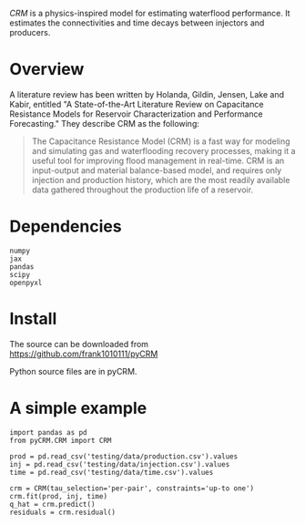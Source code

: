 _CRM_ is a physics-inspired model for estimating waterflood performance. It estimates the connectivities and time decays between injectors and producers.

# Overview

A literature review has been written by Holanda, Gildin, Jensen, Lake and Kabir, entitled "A State-of-the-Art Literature Review on Capacitance Resistance Models for Reservoir Characterization and Performance Forecasting." They describe CRM as the following:
> The Capacitance Resistance Model (CRM) is a fast way for modeling and simulating gas and waterflooding recovery processes, making it a useful tool for improving flood management in real-time. CRM is an input-output and material balance-based model, and requires only injection and production history, which are the most readily available data gathered throughout the production life of a reservoir.

# Dependencies
    numpy
    jax
    pandas
    scipy
    openpyxl

# Install
The source can be downloaded from <https://github.com/frank1010111/pyCRM>

Python source files are in pyCRM.

# A simple example
    import pandas as pd
    from pyCRM.CRM import CRM

    prod = pd.read_csv('testing/data/production.csv').values
    inj = pd.read_csv('testing/data/injection.csv').values
    time = pd.read_csv('testing/data/time.csv').values
    
    crm = CRM(tau_selection='per-pair', constraints='up-to one')
    crm.fit(prod, inj, time)
    q_hat = crm.predict()
    residuals = crm.residual()

